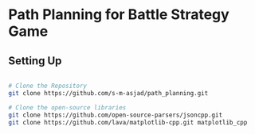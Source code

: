# Path Planning for Battle Strategy Game

## Setting Up
```bash

# Clone the Repository
git clone https://github.com/s-m-asjad/path_planning.git

```

```bash
# Clone the open-source libraries
git clone https://github.com/open-source-parsers/jsoncpp.git
git clone https://github.com/lava/matplotlib-cpp.git matplotlib_cpp
```

